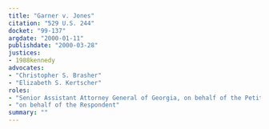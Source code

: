 ```yaml
---
title: "Garner v. Jones"
citation: "529 U.S. 244"
docket: "99-137"
argdate: "2000-01-11"
publishdate: "2000-03-28"
justices:
- 1988kennedy
advocates:
- "Christopher S. Brasher"
- "Elizabeth S. Kertscher"
roles:
- "Senior Assistant Attorney General of Georgia, on behalf of the Petitioners"
- "on behalf of the Respondent"
summary: ""
---
```


